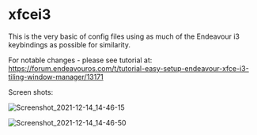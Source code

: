 # xfcei3


This is the very basic of config files using as much of the Endeavour i3 keybindings as possible for similarity.

For notable changes - please see tutorial at: https://forum.endeavouros.com/t/tutorial-easy-setup-endeavour-xfce-i3-tiling-window-manager/13171

Screen shots:

![Screenshot_2021-12-14_14-46-15](https://user-images.githubusercontent.com/86021832/146091717-c8290209-c194-4e49-8b0d-1cc2b17e92ac.png)

![Screenshot_2021-12-14_14-46-50](https://user-images.githubusercontent.com/86021832/146091728-93837f71-6bfc-424a-b12d-8f4f7dad3519.png)
